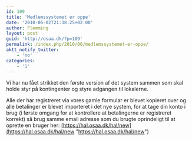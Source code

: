 ```yaml
---
id: 109
title: 'Medlemssystemet er oppe'
date: '2010-06-02T21:38:25+02:00'
author: Flemming
layout: post
guid: 'http://osaa.dk/?p=109'
permalink: /index.php/2010/06/medlemssystemet-er-oppe/
aktt_notify_twitter:
    - 'no'
categories:
    - '1'
---
```


Vi har nu fået strikket den første version af det system sammen som skal holde styr på kontingenter og styre adgangen til lokalerne.

Alle der har registreret via vores gamle formular er blevet kopieret over og alle betalinger er blevet importeret i det nye system, for at tage din konto i brug (i første omgang for at kontrollere at betalingerne er registreret korrekt) så brug samme email adresse som du brugte oprindeligt til at oprette en bruger her: [https://hal.osaa.dk/hal/new](https://hal.osaa.dk/hal/new "https://hal.osaa.dk/hal/new")